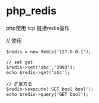 # php_redis
php使用 tcp 链接redis操作

// 使用

```
$redis = new Redis('127.0.0.1');

// set get
$redis->set('abc','1993');
echo $redis->get('abc');

// 扩展方法
$redis->execute('SET bool bool');
echo $redis->query('GET bool');

```